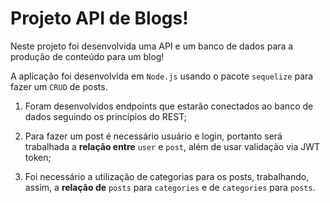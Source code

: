 # Projeto API de Blogs!

  Neste projeto foi desenvolvida uma API e um banco de dados para a produção de conteúdo para um blog! 

  A aplicação foi desenvolvida em `Node.js` usando o pacote `sequelize` para fazer um `CRUD` de posts.

  1. Foram desenvolvidos endpoints que estarão conectados ao banco de dados seguindo os princípios do REST;

  2. Para fazer um post é necessário usuário e login, portanto será trabalhada a **relação entre** `user` e `post`, além de usar validação via JWT token; 

  3. Foi necessário a utilização de categorias para os posts, trabalhando, assim, a **relação de** `posts` para `categories` e de `categories` para `posts`.




